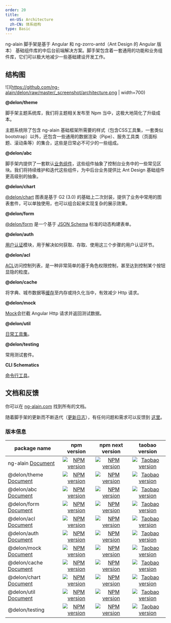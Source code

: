 ```yaml
---
order: 20
title:
  en-US: Architecture
  zh-CN: 体系结构
type: Basic
---
```


ng-alain 脚手架是基于 Angular 和 ng-zorro-antd（Ant Design 的 Angular 版本） 基础组件库的中后台前端解决方案。脚手架包含着一套通用的功能和业务组件库，它们可以极大地减少一些基础建设开发工作。

## 结构图

![](https://github.com/ng-alain/delon/raw/master/_screenshot/architecture.png | width=700)

**@delon/theme**

脚手架主题系统库，我们将主题相关发布至 Npm 当中，这极大地简化了升级成本。

主题系统除了包含 ng-alain 基础框架所需要的样式（包含CSS工具集，一套类似bootstrap）以外，还包含一些通用的数据渲染（Pipe）、服务工具类（页面标题、滚动条等）的集合，这些是日常必不可少的一些组成。

**@delon/abc**

脚手架内提供了一套默认[业务组件](/components/)，这些组件抽象了控制台业务中的一些常见区块。我们将持续维护和迭代这些组件，为中后台业务提供比 Ant Design 基础组件更高级别的抽象。

**@delon/chart**

[@delon/chart](/chart) 图表是基于 G2 (3.0) 的基础上二次封装，提供了业务中常用的图表套件，可以单独使用，也可以组合起来实现复杂的展示效果。

**@delon/form**

[@delon/form](/form) 是一个基于 [JSON Schema](http://json-schema.org/) 标准的动态构建表单。

**@delon/auth**

[用户认证](/docs/auth)模块，用于解决如何获取、存取、使用这三个步骤的用户认证环节。

**@delon/acl**

[ACL](/docs/acl)访问控制列表，是一种非常简单的基于角色权限控制，甚至达到控制某个按钮显隐的粒度。

**@delon/cache**

将字典、城市数据等[缓存](/docs/cache)至内存或持久化当中，有效减少 Http 请求。

**@delon/mock**

[Mock](/docs/mock)会拦截 Angular Http 请求并返回测试数据。

**@delon/util**

[日常工具集](/util)。

**@delon/testing**

常用测试套件。

**CLI Schematics**

[命令行工具](/cli)。

## 文档和反馈

你可以在 [ng-alain.com](https://ng-alain.com) 找到所有的文档。

随着脚手架的更新而不断迭代（[更新日志](https://github.com/ng-alain/ng-alain/releases)），有任何问题和需求可以反馈到 [这里](https://github.com/ng-alain/ng-alain/issues)。

### 版本信息

| package name | npm version | npm next version | taobao version |
| ------------ |:-----:|:----------:|:----------:|
| ng-alain [Document](https://ng-alain.com/cli) | [![NPM version](https://img.shields.io/npm/v/ng-alain.svg)](https://www.npmjs.com/package/ng-alain) | [![NPM version](https://img.shields.io/npm/v/ng-alain/next.svg)](https://www.npmjs.com/package/ng-alain) | [![Taobao version](https://npm.taobao.org/badge/v/ng-alain.svg?style=flat-square)](https://npm.taobao.org/package/ng-alain)
| @delon/theme [Document](https://ng-alain.com/theme) | [![NPM version](https://img.shields.io/npm/v/@delon/theme.svg)](https://www.npmjs.com/package/@delon/theme) | [![NPM version](https://img.shields.io/npm/v/@delon/theme/next.svg)](https://www.npmjs.com/package/@delon/theme) | [![Taobao version](https://npm.taobao.org/badge/v/@delon/theme.svg?style=flat-square)](https://npm.taobao.org/package/@delon/theme)
| @delon/abc [Document](https://ng-alain.com/components) | [![NPM version](https://img.shields.io/npm/v/@delon/abc.svg)](https://www.npmjs.com/package/@delon/abc) | [![NPM version](https://img.shields.io/npm/v/@delon/abc/next.svg)](https://www.npmjs.com/package/@delon/abc) | [![Taobao version](https://npm.taobao.org/badge/v/@delon/abc.svg?style=flat-square)](https://npm.taobao.org/package/@delon/abc)
| @delon/form [Document](https://ng-alain.com/form) | [![NPM version](https://img.shields.io/npm/v/@delon/form.svg)](https://www.npmjs.com/package/@delon/form) | [![NPM version](https://img.shields.io/npm/v/@delon/form/next.svg)](https://www.npmjs.com/package/@delon/form) | [![Taobao version](https://npm.taobao.org/badge/v/@delon/form.svg?style=flat-square)](https://npm.taobao.org/package/@delon/form)
| @delon/acl [Document](https://ng-alain.com/acl) | [![NPM version](https://img.shields.io/npm/v/@delon/acl.svg)](https://www.npmjs.com/package/@delon/acl) | [![NPM version](https://img.shields.io/npm/v/@delon/acl/next.svg)](https://www.npmjs.com/package/@delon/acl) | [![Taobao version](https://npm.taobao.org/badge/v/@delon/acl.svg?style=flat-square)](https://npm.taobao.org/package/@delon/acl)
| @delon/auth [Document](https://ng-alain.com/auch) | [![NPM version](https://img.shields.io/npm/v/@delon/auth.svg)](https://www.npmjs.com/package/@delon/auth) | [![NPM version](https://img.shields.io/npm/v/@delon/auth/next.svg)](https://www.npmjs.com/package/@delon/auth) | [![Taobao version](https://npm.taobao.org/badge/v/@delon/auth.svg?style=flat-square)](https://npm.taobao.org/package/@delon/auth)
| @delon/mock [Document](https://ng-alain.com/mock) | [![NPM version](https://img.shields.io/npm/v/@delon/mock.svg)](https://www.npmjs.com/package/@delon/mock) | [![NPM version](https://img.shields.io/npm/v/@delon/mock/next.svg)](https://www.npmjs.com/package/@delon/mock) | [![Taobao version](https://npm.taobao.org/badge/v/@delon/mock.svg?style=flat-square)](https://npm.taobao.org/package/@delon/mock)
| @delon/cache [Document](https://ng-alain.com/cache) | [![NPM version](https://img.shields.io/npm/v/@delon/cache.svg)](https://www.npmjs.com/package/@delon/cache) | [![NPM version](https://img.shields.io/npm/v/@delon/cache/next.svg)](https://www.npmjs.com/package/@delon/cache) | [![Taobao version](https://npm.taobao.org/badge/v/@delon/cache.svg?style=flat-square)](https://npm.taobao.org/package/@delon/cache)
| @delon/chart [Document](https://ng-alain.com/chart) | [![NPM version](https://img.shields.io/npm/v/@delon/chart.svg)](https://www.npmjs.com/package/@delon/chart) | [![NPM version](https://img.shields.io/npm/v/@delon/chart/next.svg)](https://www.npmjs.com/package/@delon/chart) | [![Taobao version](https://npm.taobao.org/badge/v/@delon/chart.svg?style=flat-square)](https://npm.taobao.org/package/@delon/chart)
| @delon/util [Document](https://ng-alain.com/util) | [![NPM version](https://img.shields.io/npm/v/@delon/util.svg)](https://www.npmjs.com/package/@delon/util) | [![NPM version](https://img.shields.io/npm/v/@delon/util/next.svg)](https://www.npmjs.com/package/@delon/util) | [![Taobao version](https://npm.taobao.org/badge/v/@delon/util.svg?style=flat-square)](https://npm.taobao.org/package/@delon/util)
| @delon/testing | [![NPM version](https://img.shields.io/npm/v/@delon/testing.svg)](https://www.npmjs.com/package/@delon/testing) | [![NPM version](https://img.shields.io/npm/v/@delon/testing/next.svg)](https://www.npmjs.com/package/@delon/testing) | [![Taobao version](https://npm.taobao.org/badge/v/@delon/testing.svg?style=flat-square)](https://npm.taobao.org/package/@delon/testing)
